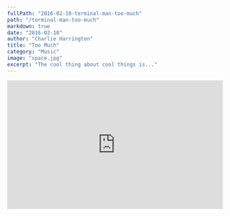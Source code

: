 ```yaml
---
fullPath: "2016-02-10-terminal-man-too-much"
path: "/terminal-man-too-much"
markdown: true
date: "2016-02-10"
author: "Charlie Harrington"
title: "Too Much"
category: "Music"
image: "space.jpg"
excerpt: "The cool thing about cool things is..."
---
```


<iframe width="100%" height="300" scrolling="no" frameborder="no" src="https://w.soundcloud.com/player/?url=https%3A//api.soundcloud.com/tracks/245527707&amp;color=%2300cc11&amp;auto_play=false&amp;hide_related=false&amp;show_comments=true&amp;show_user=true&amp;show_reposts=false&amp;visual=true"></iframe>